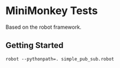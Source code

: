MiniMonkey Tests
================

Based on the robot framework.

Getting Started
---------------

```
robot --pythonpath=. simple_pub_sub.robot
```